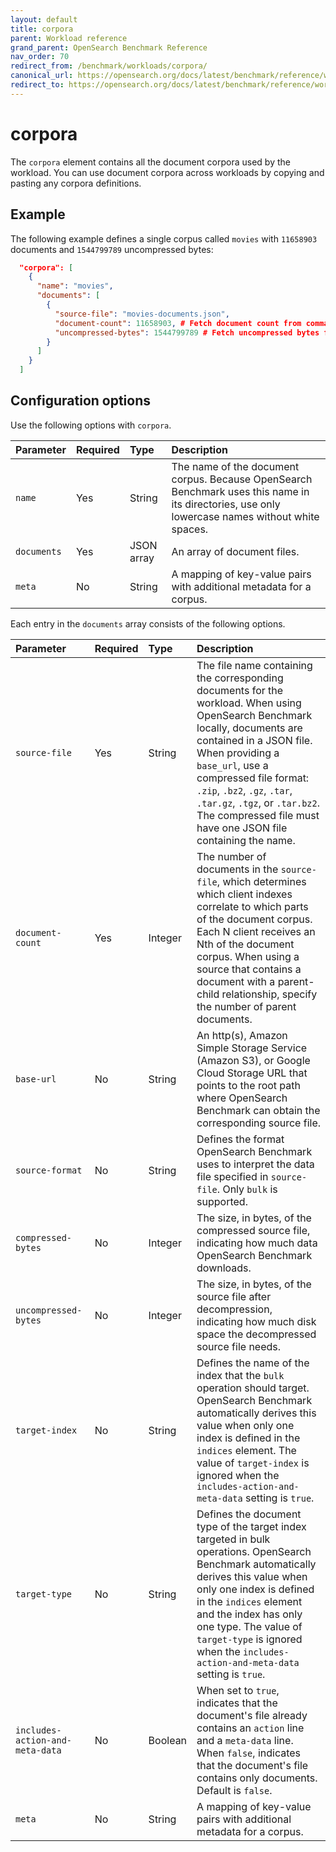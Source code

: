 ```yaml
---
layout: default
title: corpora
parent: Workload reference
grand_parent: OpenSearch Benchmark Reference
nav_order: 70
redirect_from: /benchmark/workloads/corpora/
canonical_url: https://opensearch.org/docs/latest/benchmark/reference/workloads/corpora/
redirect_to: https://opensearch.org/docs/latest/benchmark/reference/workloads/corpora/
---
```


<!-- vale off -->
# corpora
<!-- vale on -->

The `corpora` element contains all the document corpora used by the workload. You can use document corpora across workloads by copying and pasting any corpora definitions. 

## Example

The following example defines a single corpus called `movies` with `11658903` documents and `1544799789` uncompressed bytes:

```json
  "corpora": [
    {
      "name": "movies",
      "documents": [
        {
          "source-file": "movies-documents.json",
          "document-count": 11658903, # Fetch document count from command line
          "uncompressed-bytes": 1544799789 # Fetch uncompressed bytes from command line
        }
      ]
    }
  ]
```

## Configuration options

Use the following options with `corpora`.

Parameter | Required | Type | Description
:--- | :--- | :--- | :---
`name` | Yes | String | The name of the document corpus. Because OpenSearch Benchmark uses this name in its directories, use only lowercase names without white spaces. 
`documents` | Yes | JSON array | An array of document files. 
`meta` | No | String | A mapping of key-value pairs with additional metadata for a corpus. 


Each entry in the `documents` array consists of the following options.

Parameter | Required | Type | Description
:--- | :--- | :--- | :---
`source-file` | Yes | String | The file name containing the corresponding documents for the workload. When using OpenSearch Benchmark locally, documents are contained in a JSON file. When providing a `base_url`, use a compressed file format: `.zip`, `.bz2`, `.gz`, `.tar`, `.tar.gz`, `.tgz`, or `.tar.bz2`. The compressed file must have one JSON file containing the name. 
`document-count` | Yes | Integer | The number of documents in the `source-file`, which determines which client indexes correlate to which parts of the document corpus. Each N client receives an Nth of the document corpus. When using a source that contains a document with a parent-child relationship, specify the number of parent documents. 
`base-url` | No | String | An http(s), Amazon Simple Storage Service (Amazon S3), or Google Cloud Storage URL that points to the root path where OpenSearch Benchmark can obtain the corresponding source file. 
`source-format` | No | String | Defines the format OpenSearch Benchmark uses to interpret the data file specified in `source-file`. Only `bulk` is supported. 
`compressed-bytes` | No | Integer | The size, in bytes, of the compressed source file, indicating how much data OpenSearch Benchmark downloads.
`uncompressed-bytes` | No | Integer | The size, in bytes, of the source file after decompression, indicating how much disk space the decompressed source file needs. 
`target-index` | No | String | Defines the name of the index that the `bulk` operation should target. OpenSearch Benchmark automatically derives this value when only one index is defined in the `indices` element. The value of `target-index` is ignored when the `includes-action-and-meta-data` setting is `true`. 
`target-type` | No | String | Defines the document type of the target index targeted in bulk operations. OpenSearch Benchmark automatically derives this value when only one index is defined in the `indices` element and the index has only one type. The value of `target-type` is ignored when the `includes-action-and-meta-data` setting is `true`. 
`includes-action-and-meta-data` | No | Boolean | When set to `true`, indicates that the document's file already contains an `action` line and a `meta-data` line. When `false`, indicates that the document's file contains only documents. Default is `false`. 
`meta` | No | String | A mapping of key-value pairs with additional metadata for a corpus. 

